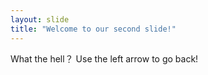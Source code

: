 ```yaml
---
layout: slide
title: "Welcome to our second slide!"
---
```

What the hell？
Use the left arrow to go back!
